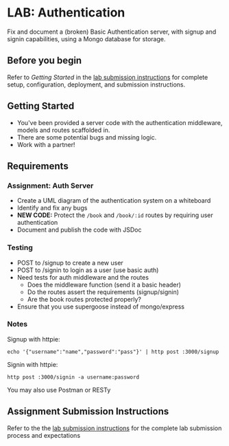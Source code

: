 # LAB: Authentication

Fix and document a (broken) Basic Authentication server, with signup and signin capabilities, using a Mongo database for storage.

## Before you begin
Refer to *Getting Started*  in the [lab submission instructions](../../../reference/submission-instructions/labs/README.md) for complete setup, configuration, deployment, and submission instructions.

## Getting Started

* You've been provided a server code with the authentication middleware, models and routes scaffolded in.
* There are some potential bugs and missing logic.
* Work with a partner!

## Requirements

### Assignment: Auth Server
* Create a UML diagram of the authentication system on a whiteboard
* Identify and fix any bugs
* **NEW CODE:** Protect the `/book` and `/book/:id` routes by requiring user authentication
* Document and publish the code with JSDoc

### Testing
* POST to /signup to create a new user
* POST to /signin to login as a user (use basic auth)
* Need tests for auth middleware and the routes
  * Does the middleware function (send it a basic header)
  * Do the routes assert the requirements (signup/signin)
  * Are the book routes protected properly?
* Ensure that you use supergoose instead of mongo/express

### Notes

Signup with httpie: 
```
echo '{"username":"name","password":"pass"}' | http post :3000/signup
```
Signin with httpie: 
```
http post :3000/signin -a username:password
```
You may also use Postman or RESTy

## Assignment Submission Instructions
Refer to the the [lab submission instructions](../../../reference/submission-instructions/labs/README.md) for the complete lab submission process and expectations

